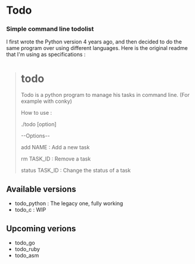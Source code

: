 # Todo

### Simple command line todolist

I first wrote the Python version 4 years ago, and then decided to do the same program over using different languages.
Here is the original readme that I'm using as specifications :

> todo
> ====
>
> Todo is a python program to manage his tasks in command line. (For example with conky)
>
> How to use :
>
> ./todo [option]
>
> --Options--
>
> add     NAME  : Add a new task
>
> rm      TASK_ID	: Remove a task
>
> status  TASK_ID	: Change the status of a task

## Available versions

- todo_python : The legacy one, fully working
- todo_c : WIP

## Upcoming verions

- todo_go
- todo_ruby
- todo_asm